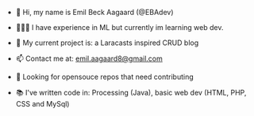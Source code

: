 - 👋 Hi, my name is Emil Beck Aagaard (@EBAdev)

-  👨🏽‍💻 I have experience in ML but currently im learning web dev.

- 🌱 My current project is: a Laracasts inspired CRUD blog

- 📫 Contact me at: emil.aagaard8@gmail.com

- 👀 Looking for opensouce repos that need contributing

- 📚 I've written code in: Processing (Java), basic web dev (HTML, PHP, CSS and MySql) 

<!---
EBAdev/EBAdev is a ✨ special ✨ repository because its `README.md` (this file) appears on your GitHub profile.
You can click the Preview link to take a look at your changes.
--->
